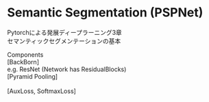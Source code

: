 # Semantic Segmentation (PSPNet)
Pytorchによる発展ディープラーニング3章</br>
セマンティックセグメンテーションの基本</br>
  
Components</br>
[BackBorn]</br>
  e.g. ResNet (Network has ResidualBlocks)</br>
[Pyramid Pooling]</br>
</br>
[AuxLoss, SoftmaxLoss]</br>

